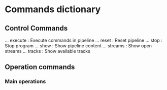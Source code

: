 # Commands dictionary

## Control Commands
... execute : Execute commands in pipeline
... reset : Reset pipeline
... stop : Stop program
... show : Show pipeline content
... streams : Show open streams
... tracks : Show available tracks

## Operation commands

### Main operations
